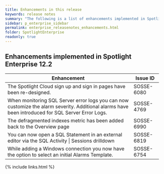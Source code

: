 ```yaml
---
title: Enhancements in this release
keywords: release notes
summary: "The following is a list of enhancements implemented in Spotlight Enterprise 12.2"
sidebar: p_enterprise_sidebar
permalink: enterprise_releasenotes_enhancements.html
folder: SpotlightEnterprise
readonly: true
---
```



## Enhancements implemented in Spotlight Enterprise 12.2

Enhancement | Issue ID
------------|---------
The Spotlight Cloud sign up and sign in pages have been re-designed. | SOSSE-6080
When monitoring SQL Server error logs you can now customize the alarm severity. Additional alarms have been introduced for SQL Server Error Logs. | SOSSE-4769
The defragmented indexes metric has been added back to the Overview page | SOSSE-6990
You can now open a SQL Statement in an external editor via the SQL Activity \| Sessions drilldown | SOSSE-6819
While adding a Windows connection you now have the option to select an initial Alarms Template. | SOSSE-6754

{% include links.html %}
